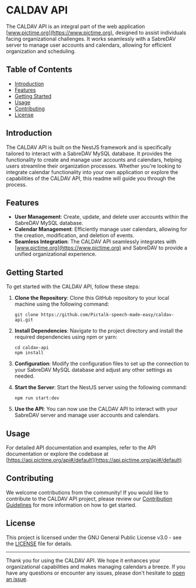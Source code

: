 # CALDAV API

The CALDAV API is an integral part of the web application [www.pictime.org](https://www.pictime.org), designed to assist individuals facing organizational challenges. It works seamlessly with a SabreDAV server to manage user accounts and calendars, allowing for efficient organization and scheduling.

## Table of Contents

- [Introduction](#introduction)
- [Features](#features)
- [Getting Started](#getting-started)
- [Usage](#usage)
- [Contributing](#contributing)
- [License](#license)

## Introduction

The CALDAV API is built on the NestJS framework and is specifically tailored to interact with a SabreDAV MySQL database. It provides the functionality to create and manage user accounts and calendars, helping users streamline their organization processes. Whether you're looking to integrate calendar functionality into your own application or explore the capabilities of the CALDAV API, this readme will guide you through the process.

## Features

- **User Management**: Create, update, and delete user accounts within the SabreDAV MySQL database.
- **Calendar Management**: Efficiently manage user calendars, allowing for the creation, modification, and deletion of events.
- **Seamless Integration**: The CALDAV API seamlessly integrates with [www.pictime.org](https://www.pictime.org) and SabreDAV to provide a unified organizational experience.

## Getting Started

To get started with the CALDAV API, follow these steps:

1. **Clone the Repository**: Clone this GitHub repository to your local machine using the following command:

   ```shell
   git clone https://github.com/Pictalk-speech-made-easy/caldav-api.git
   ```

2. **Install Dependencies**: Navigate to the project directory and install the required dependencies using npm or yarn:

   ```shell
   cd caldav-api
   npm install
   ```

3. **Configuration**: Modify the configuration files to set up the connection to your SabreDAV MySQL database and adjust any other settings as needed.

4. **Start the Server**: Start the NestJS server using the following command:

   ```shell
   npm run start:dev
   ```

5. **Use the API**: You can now use the CALDAV API to interact with your SabreDAV server and manage user accounts and calendars.

## Usage

For detailed API documentation and examples, refer to the API documentation or explore the codebase at [https://api.pictime.org/api#/default](https://api.pictime.org/api#/default)  

## Contributing

We welcome contributions from the community! If you would like to contribute to the CALDAV API project, please review our [Contribution Guidelines](CONTRIBUTING.md) for more information on how to get started.

## License

This project is licensed under the GNU General Public License v3.0 - see the [LICENSE](LICENSE) file for details.

---

Thank you for using the CALDAV API. We hope it enhances your organizational capabilities and makes managing calendars a breeze. If you have any questions or encounter any issues, please don't hesitate to [open an issue](https://github.com/Pictalk-speech-made-easy/caldav-api/issues).
